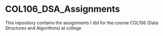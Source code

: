 # COL106_DSA_Assignments
This repository contains the assignments I did for the course COL106 (Data Structures and Algorithms) at college
